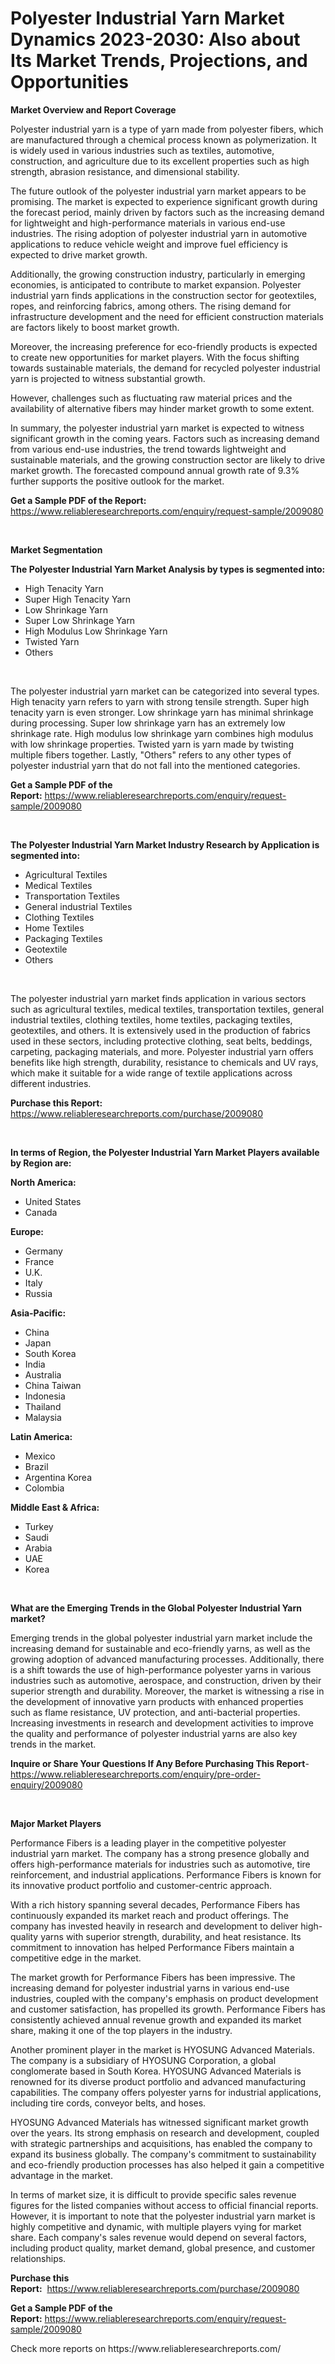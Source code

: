 <p><h1>Polyester Industrial Yarn Market Dynamics 2023-2030: Also about Its Market Trends, Projections, and Opportunities</h1></p><p><strong>Market Overview and Report Coverage</strong></p>
<p><p>Polyester industrial yarn is a type of yarn made from polyester fibers, which are manufactured through a chemical process known as polymerization. It is widely used in various industries such as textiles, automotive, construction, and agriculture due to its excellent properties such as high strength, abrasion resistance, and dimensional stability.</p><p>The future outlook of the polyester industrial yarn market appears to be promising. The market is expected to experience significant growth during the forecast period, mainly driven by factors such as the increasing demand for lightweight and high-performance materials in various end-use industries. The rising adoption of polyester industrial yarn in automotive applications to reduce vehicle weight and improve fuel efficiency is expected to drive market growth.</p><p>Additionally, the growing construction industry, particularly in emerging economies, is anticipated to contribute to market expansion. Polyester industrial yarn finds applications in the construction sector for geotextiles, ropes, and reinforcing fabrics, among others. The rising demand for infrastructure development and the need for efficient construction materials are factors likely to boost market growth.</p><p>Moreover, the increasing preference for eco-friendly products is expected to create new opportunities for market players. With the focus shifting towards sustainable materials, the demand for recycled polyester industrial yarn is projected to witness substantial growth.</p><p>However, challenges such as fluctuating raw material prices and the availability of alternative fibers may hinder market growth to some extent.</p><p>In summary, the polyester industrial yarn market is expected to witness significant growth in the coming years. Factors such as increasing demand from various end-use industries, the trend towards lightweight and sustainable materials, and the growing construction sector are likely to drive market growth. The forecasted compound annual growth rate of 9.3% further supports the positive outlook for the market.</p></p>
<p><strong>Get a Sample PDF of the Report:</strong> <a href="https://www.reliableresearchreports.com/enquiry/request-sample/2009080">https://www.reliableresearchreports.com/enquiry/request-sample/2009080</a></p>
<p>&nbsp;</p>
<p><strong>Market Segmentation</strong></p>
<p><strong>The Polyester Industrial Yarn Market Analysis by types is segmented into:</strong></p>
<p><ul><li>High Tenacity Yarn</li><li>Super High Tenacity Yarn</li><li>Low Shrinkage Yarn</li><li>Super Low Shrinkage Yarn</li><li>High Modulus Low Shrinkage Yarn</li><li>Twisted Yarn</li><li>Others</li></ul></p>
<p>&nbsp;</p>
<p><p>The polyester industrial yarn market can be categorized into several types. High tenacity yarn refers to yarn with strong tensile strength. Super high tenacity yarn is even stronger. Low shrinkage yarn has minimal shrinkage during processing. Super low shrinkage yarn has an extremely low shrinkage rate. High modulus low shrinkage yarn combines high modulus with low shrinkage properties. Twisted yarn is yarn made by twisting multiple fibers together. Lastly, "Others" refers to any other types of polyester industrial yarn that do not fall into the mentioned categories.</p></p>
<p><strong>Get a Sample PDF of the Report:</strong>&nbsp;<a href="https://www.reliableresearchreports.com/enquiry/request-sample/2009080">https://www.reliableresearchreports.com/enquiry/request-sample/2009080</a></p>
<p>&nbsp;</p>
<p><strong>The Polyester Industrial Yarn Market Industry Research by Application is segmented into:</strong></p>
<p><ul><li>Agricultural Textiles</li><li>Medical Textiles</li><li>Transportation Textiles</li><li>General industrial Textiles</li><li>Clothing Textiles</li><li>Home Textiles</li><li>Packaging Textiles</li><li>Geotextile</li><li>Others</li></ul></p>
<p>&nbsp;</p>
<p><p>The polyester industrial yarn market finds application in various sectors such as agricultural textiles, medical textiles, transportation textiles, general industrial textiles, clothing textiles, home textiles, packaging textiles, geotextiles, and others. It is extensively used in the production of fabrics used in these sectors, including protective clothing, seat belts, beddings, carpeting, packaging materials, and more. Polyester industrial yarn offers benefits like high strength, durability, resistance to chemicals and UV rays, which make it suitable for a wide range of textile applications across different industries.</p></p>
<p><strong>Purchase this Report:</strong>&nbsp; <a href="https://www.reliableresearchreports.com/purchase/2009080">https://www.reliableresearchreports.com/purchase/2009080</a></p>
<p>&nbsp;</p>
<p><strong>In terms of Region, the Polyester Industrial Yarn Market Players available by Region are:</strong></p>
<p>
    <p> <strong> North America: </strong>
        <ul>
            <li>United States</li>
            <li>Canada</li>
        </ul>
        </p> 
    <p> <strong> Europe: </strong>
        <ul>
            <li>Germany</li>
            <li>France</li>
            <li>U.K.</li>
            <li>Italy</li>
            <li>Russia</li>
        </ul>
        </p> 
    <p> <strong> Asia-Pacific: </strong>
        <ul>
            <li>China</li>
            <li>Japan</li>
            <li>South Korea</li>
            <li>India</li>
            <li>Australia</li>
            <li>China Taiwan</li>
            <li>Indonesia</li>
            <li>Thailand</li>
            <li>Malaysia</li>
        </ul>
        </p> 
    <p> <strong> Latin America: </strong>
        <ul>
            <li>Mexico</li>
            <li>Brazil</li>
            <li>Argentina Korea</li>
            <li>Colombia</li>
        </ul>
        </p> 
    <p> <strong> Middle East & Africa: </strong>
        <ul>
            <li>Turkey</li>
            <li>Saudi</li>
            <li>Arabia</li>
            <li>UAE</li>
            <li>Korea</li>
        </ul>
    </p>
    </p>
<p>&nbsp;</p>
<p><strong>What are the Emerging Trends in the Global Polyester Industrial Yarn market?</strong></p>
<p><p>Emerging trends in the global polyester industrial yarn market include the increasing demand for sustainable and eco-friendly yarns, as well as the growing adoption of advanced manufacturing processes. Additionally, there is a shift towards the use of high-performance polyester yarns in various industries such as automotive, aerospace, and construction, driven by their superior strength and durability. Moreover, the market is witnessing a rise in the development of innovative yarn products with enhanced properties such as flame resistance, UV protection, and anti-bacterial properties. Increasing investments in research and development activities to improve the quality and performance of polyester industrial yarns are also key trends in the market.</p></p>
<p><strong>Inquire or Share Your Questions If Any Before Purchasing This Report</strong>- <a href="https://www.reliableresearchreports.com/enquiry/pre-order-enquiry/2009080">https://www.reliableresearchreports.com/enquiry/pre-order-enquiry/2009080</a></p>
<p>&nbsp;</p>
<p><strong>Major Market Players</strong></p>
<p><p>Performance Fibers is a leading player in the competitive polyester industrial yarn market. The company has a strong presence globally and offers high-performance materials for industries such as automotive, tire reinforcement, and industrial applications. Performance Fibers is known for its innovative product portfolio and customer-centric approach.</p><p>With a rich history spanning several decades, Performance Fibers has continuously expanded its market reach and product offerings. The company has invested heavily in research and development to deliver high-quality yarns with superior strength, durability, and heat resistance. Its commitment to innovation has helped Performance Fibers maintain a competitive edge in the market.</p><p>The market growth for Performance Fibers has been impressive. The increasing demand for polyester industrial yarns in various end-use industries, coupled with the company's emphasis on product development and customer satisfaction, has propelled its growth. Performance Fibers has consistently achieved annual revenue growth and expanded its market share, making it one of the top players in the industry.</p><p>Another prominent player in the market is HYOSUNG Advanced Materials. The company is a subsidiary of HYOSUNG Corporation, a global conglomerate based in South Korea. HYOSUNG Advanced Materials is renowned for its diverse product portfolio and advanced manufacturing capabilities. The company offers polyester yarns for industrial applications, including tire cords, conveyor belts, and hoses.</p><p>HYOSUNG Advanced Materials has witnessed significant market growth over the years. Its strong emphasis on research and development, coupled with strategic partnerships and acquisitions, has enabled the company to expand its business globally. The company's commitment to sustainability and eco-friendly production processes has also helped it gain a competitive advantage in the market.</p><p>In terms of market size, it is difficult to provide specific sales revenue figures for the listed companies without access to official financial reports. However, it is important to note that the polyester industrial yarn market is highly competitive and dynamic, with multiple players vying for market share. Each company's sales revenue would depend on several factors, including product quality, market demand, global presence, and customer relationships.</p></p>
<p><strong>Purchase this Report:</strong>&nbsp;&nbsp;<a href="https://www.reliableresearchreports.com/purchase/2009080">https://www.reliableresearchreports.com/purchase/2009080</a></p>
<p></p>
<p><strong>Get a Sample PDF of the Report:</strong>&nbsp;<a href="https://www.reliableresearchreports.com/enquiry/request-sample/2009080">https://www.reliableresearchreports.com/enquiry/request-sample/2009080</a></p>
<p>Check more reports on https://www.reliableresearchreports.com/</p>